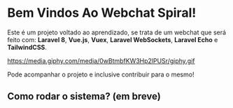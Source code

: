 # Bem Vindos Ao Webchat Spiral!

Este é um projeto voltado ao aprendizado, se trata de um webchat que será feito com: **Laravel 8**, **Vue.js**, **Vuex**, **Laravel WebSockets**, **Laravel Echo** e **TailwindCSS**.

https://media.giphy.com/media/0wBtmbfKW3Hp2lPUSr/giphy.gif

Pode acompanhar o projeto e inclusive contribuir para o mesmo!

## Como rodar o sistema? (em breve)
